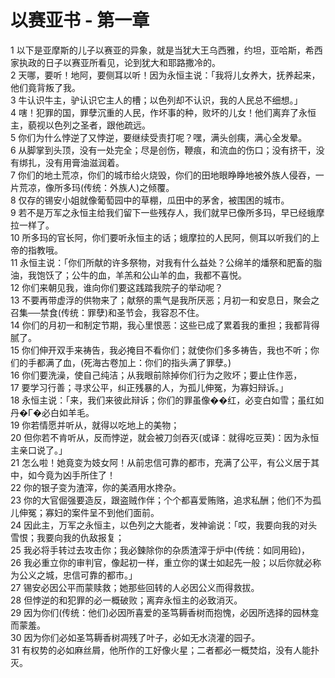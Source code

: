 # 以赛亚书 - 第一章
  
 1 以下是亚摩斯的儿子以赛亚的异象，就是当犹大王乌西雅，约坦，亚哈斯，希西家执政的日子以赛亚所看见，论到犹大和耶路撒冷的。  
 2 天哪，要听！地阿，要侧耳以听！因为永恒主说：「我将儿女养大，抚养起来，他们竟背叛了我。  
 3 牛认识牛主，驴认识它主人的槽；以色列却不认识，我的人民总不细想。」  
 4 嗐！犯罪的国，罪孽沉重的人民，作坏事的种，败坏的儿女！他们离弃了永恒主，藐视以色列之圣者，跟他疏远。  
 5 你们为什么悖逆了又悖逆，要继续受责打呢？嘿，满头创痍，满心全发晕。  
 6 从脚掌到头顶，没有一处完全；尽是创伤，鞭痕，和流血的伤口；没有挤干，没有绑扎，没有用膏油滋润着。  
 7 你们的地土荒凉，你们的城市给火烧毁，你们的田地眼睁睁地被外族人侵吞，一片荒凉，像所多玛(传统：外族人)之倾覆。  
 8 仅存的锡安小姐就像葡萄园中的草棚，瓜田中的茅舍，被围困的城市。  
 9 若不是万军之永恒主给我们留下一些残存人，我们就早已像所多玛，早已经蛾摩拉一样了。  
 10 所多玛的官长阿，你们要听永恒主的话；蛾摩拉的人民阿，侧耳以听我们的上帝的指教哦。  
 11 永恒主说：「你们所献的许多祭物，对我有什么益处？公绵羊的燔祭和肥畜的脂油，我饱饫了；公牛的血，羊羔和公山羊的血，我都不喜悦。  
 12 你们来朝见我，谁向你们要这践踏我院子的举动呢？  
 13 不要再带虚浮的供物来了；献祭的熏气是我所厌恶；月初一和安息日，聚会之召集──禁食(传统：罪孽)和圣节会，我容忍不住。  
 14 你们的月初一和制定节期，我心里恨恶：这些已成了累着我的重担；我都背得腻了。  
 15 你们伸开双手来祷告，我必掩目不看你们；就使你们多多祷告，我也不听；你们的手都满了血，(死海古卷加上：你们的指头满了罪孽。)  
 16 你们要洗澡，使自己纯洁；从我眼前除掉你们行为之败坏；要止住作恶，  
 17 要学习行善；寻求公平，纠正残暴的人，为孤儿伸冤，为寡妇辩诉。」  
 18 永恒主说：「来，我们来彼此辩诉；你们的罪虽像��红，必变白如雪；虽红如丹�Γ�必白如羊毛。  
 19 你若情愿并听从，就得以吃地上的美物；  
 20 但你若不肯听从，反而悖逆，就会被刀剑吞灭(或译：就得吃豆荚)：因为永恒主亲口说了。」  
 21 怎么啦！她竟变为妓女阿！从前忠信可靠的都市，充满了公平，有公义居于其中，如今竟为凶手所住了！  
 22 你的银子变为渣滓，你的美酒用水搀杂。  
 23 你的大官倔强要造反，跟盗贼作伴；个个都喜爱贿赂，追求私酬；他们不为孤儿伸冤；寡妇的案件呈不到他们面前。  
 24 因此主，万军之永恒主，以色列之大能者，发神谕说：「哎，我要向我的对头雪恨；我要向我的仇敌报复；  
 25 我必将手转过去攻击你；我必鍊除你的杂质渣滓于炉中(传统：如同用硷)，  
 26 我必重立你的审判官，像起初一样，重立你的谋士如起先一般；以后你就必称为公义之城，忠信可靠的都市。」  
 27 锡安必因公平而蒙赎救；她那些回转的人必因公义而得救拔。  
 28 但悖逆的和犯罪的必一概破败；离弃永恒主的必致消灭。  
 29 因为你们(传统：他们)必因所喜爱的圣笃耨香树而抱愧，必因所选择的园林龛而蒙羞。  
 30 因为你们必如圣笃耨香树凋残了叶子，必如无水浇灌的园子。  
 31 有权势的必如麻丝屑，他所作的工好像火星；二者都必一概焚焰，没有人能扑灭。